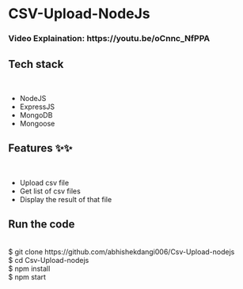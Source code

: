 <h1>CSV-Upload-NodeJs</h1>

<h3>Video Explaination: https://youtu.be/oCnnc_NfPPA</h3> 

<h2>Tech stack </h2><br>
<ul>
 <li>NodeJS </li>
 <li>ExpressJS</li> 
 <li>MongoDB </li>
 <li>Mongoose </li>
</ul>

<h2>Features ✨✨</h2> <br>
<ul>
    <li>Upload csv file</li>
    <li>Get list of csv files</li> 
    <li>Display the result of that file</li> 
</ul>

<h2>Run the code</h2> <br>
    $ git clone https://github.com/abhishekdangi006/Csv-Upload-nodejs <br>
    $ cd Csv-Upload-nodejs <br>
    $ npm install <br>
    $ npm start <br>
